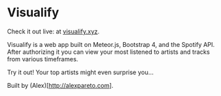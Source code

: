 # Visualify

Check it out live: at [visualify.xyz](http://visualify.xyz).

Visualify is a web app built on Meteor.js, Bootstrap 4, and the Spotify API. After authorizing it you can view your most listened to artists and tracks from various timeframes. 

Try it out! Your top artists might even surprise you...

Built by (Alex)[http://alexpareto.com].